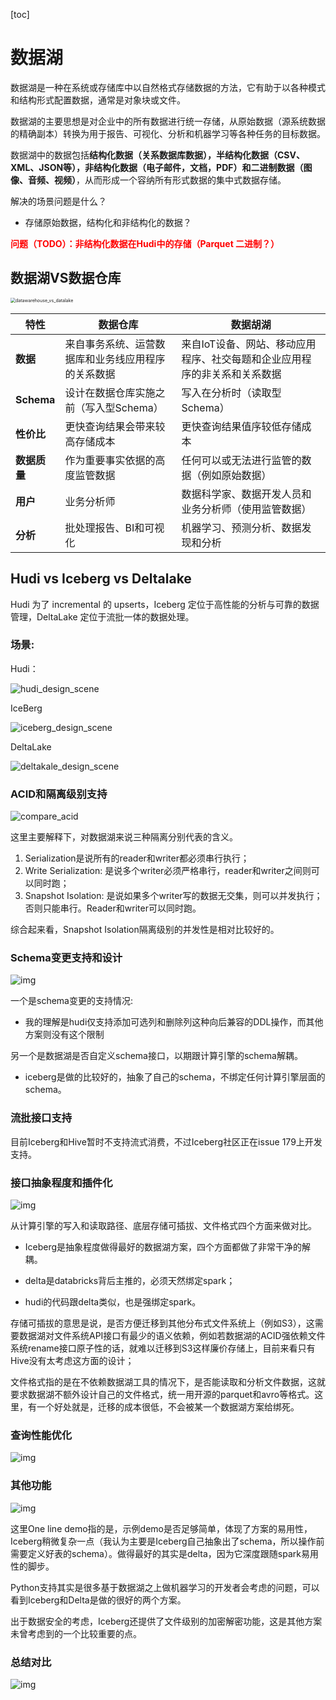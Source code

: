 [toc]

# 数据湖

数据湖是一种在系统或存储库中以自然格式存储数据的方法，它有助于以各种模式和结构形式配置数据，通常是对象块或文件。

数据湖的主要思想是对企业中的所有数据进行统一存储，从原始数据（源系统数据的精确副本）转换为用于报告、可视化、分析和机器学习等各种任务的目标数据。

数据湖中的数据包括**结构化数据（关系数据库数据），半结构化数据（CSV、XML、JSON等），非结构化数据（电子邮件，文档，PDF）和二进制数据（图像、音频、视频）**，从而形成一个容纳所有形式数据的集中式数据存储。

解决的场景问题是什么？

- 存储原始数据，结构化和非结构化的数据？



<font style="color:red"> **问题（TODO）：非结构化数据在Hudi中的存储（Parquet 二进制？）**</font>



## 数据湖VS数据仓库

<img src="pics/datawarehouse_datalake.png" alt="datawarehouse_vs_datalake" style="zoom: 50%;" />

| 特性         | 数据仓库                                           | 数据胡湖                                                     |
| ------------ | -------------------------------------------------- | ------------------------------------------------------------ |
| **数据**     | 来自事务系统、运营数据库和业务线应用程序的关系数据 | 来自IoT设备、网站、移动应用程序、社交每题和企业应用程序的非关系和关系数据 |
| **Schema**   | 设计在数据仓库实施之前（写入型Schema）             | 写入在分析时（读取型Schema）                                 |
| **性价比**   | 更快查询结果会带来较高存储成本                     | 更快查询结果值序较低存储成本                                 |
| **数据质量** | 作为重要事实依据的高度监管数据                     | 任何可以或无法进行监管的数据（例如原始数据）                 |
| **用户**     | 业务分析师                                         | 数据科学家、数据开发人员和业务分析师（使用监管数据）         |
| **分析**     | 批处理报告、BI和可视化                             | 机器学习、预测分析、数据发现和分析                           |

## Hudi vs Iceberg vs Deltalake

Hudi 为了 incremental 的 upserts，Iceberg 定位于高性能的分析与可靠的数据管理，DeltaLake 定位于流批一体的数据处理。

### 场景:

Hudi：

![hudi_design_scene](pics/hudi_scene.png)

IceBerg

![iceberg_design_scene](pics/iceberg_scene.png)

DeltaLake

![deltakale_design_scene](pics/deltalake_scene.png)



### ACID和隔离级别支持

![compare_acid](pics/compare_acid.png)

这里主要解释下，对数据湖来说三种隔离分别代表的含义。

1. Serialization是说所有的reader和writer都必须串行执行；
2. Write Serialization: 是说多个writer必须严格串行，reader和writer之间则可以同时跑；
3. Snapshot Isolation: 是说如果多个writer写的数据无交集，则可以并发执行；否则只能串行。Reader和writer可以同时跑。

综合起来看，Snapshot Isolation隔离级别的并发性是相对比较好的。

### Schema变更支持和设计

![img](pics/compare_schema.png)

一个是schema变更的支持情况:

- 我的理解是hudi仅支持添加可选列和删除列这种向后兼容的DDL操作，而其他方案则没有这个限制


另一个是数据湖是否自定义schema接口，以期跟计算引擎的schema解耦。

- iceberg是做的比较好的，抽象了自己的schema，不绑定任何计算引擎层面的schema。

### 流批接口支持

目前Iceberg和Hive暂时不支持流式消费，不过Iceberg社区正在issue 179上开发支持。

### 接口抽象程度和插件化

![img](pics/compare_customize.png)

从计算引擎的写入和读取路径、底层存储可插拔、文件格式四个方面来做对比。

- Iceberg是抽象程度做得最好的数据湖方案，四个方面都做了非常干净的解耦。

- delta是databricks背后主推的，必须天然绑定spark；
- hudi的代码跟delta类似，也是强绑定spark。

存储可插拔的意思是说，是否方便迁移到其他分布式文件系统上（例如S3），这需要数据湖对文件系统API接口有最少的语义依赖，例如若数据湖的ACID强依赖文件系统rename接口原子性的话，就难以迁移到S3这样廉价存储上，目前来看只有Hive没有太考虑这方面的设计；

文件格式指的是在不依赖数据湖工具的情况下，是否能读取和分析文件数据，这就要求数据湖不额外设计自己的文件格式，统一用开源的parquet和avro等格式。这里，有一个好处就是，迁移的成本很低，不会被某一个数据湖方案给绑死。

### 查询性能优化

![img](pics/compare_query.png)

### 其他功能

![img](pics/compare_other.png)

这里One line demo指的是，示例demo是否足够简单，体现了方案的易用性，Iceberg稍微复杂一点（我认为主要是Iceberg自己抽象出了schema，所以操作前需要定义好表的schema）。做得最好的其实是delta，因为它深度跟随spark易用性的脚步。

Python支持其实是很多基于数据湖之上做机器学习的开发者会考虑的问题，可以看到Iceberg和Delta是做的很好的两个方案。

出于数据安全的考虑，Iceberg还提供了文件级别的加密解密功能，这是其他方案未曾考虑到的一个比较重要的点。

### 总结对比

![img](pics/all_compare.png)